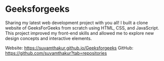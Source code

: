 # Geeksforgeeks
Sharing my latest web development project with you all! I built a clone website of GeeksForGeeks from scratch using HTML, CSS, and JavaScript. This project improved my front-end skills and allowed me to explore new design concepts and interactive elements.

Website: https://suvamthakur.github.io/Geeksforgeeks
GitHub: https://github.com/suvamthakur?tab=repositories
